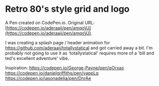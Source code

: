 # Retro 80's style grid and logo

A Pen created on CodePen.io. Original URL: [https://codepen.io/aderaaij/pen/amqoVJ](https://codepen.io/aderaaij/pen/amqoVJ).

I was creating a splash page / header animation for https://github.com/aderaaij/totallystatical and got carried away a bit. I'm probably not going to use it as 'totallystatical' requires more of a 'bill and ted's excellent adventure'  vibe. 

Inspiration: 
https://codepen.io/George-Payne/pen/qOrxao
https://codepen.io/danielgriffiths/pen/yappLq
https://codepen.io/jasonadelia/pen/DnrAe
